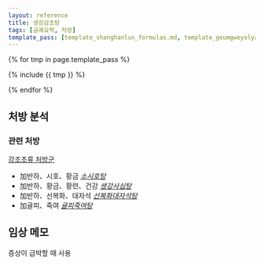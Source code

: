```yaml
---
layout: reference
title: 생강감초탕
tags: [금궤요략, 처방]
template_pass: [template_shanghanlun_formulas.md, template_geumgweyolyag_formulas.md, template_etc_formulas.md]
---
```


{% for tmp in page.template_pass %}

{% include {{ tmp }} %}

{% endfor %}

## 처방 분석

### 관련 처방

[강조초류 처방군]( {{site.baseurl}}/lecture/2018/03/처방군_강조초류 )

* 加반하、시호、황금 _[소시호탕]({{site.formulaurl}}/소시호탕)_
* 加반하、황금、황련、건강 _[생강사심탕]({{site.formulaurl}}/생강사심탕)_
* 加반하、선복화、대자석 _[선복화대자석탕]({{site.formulaurl}}/선복화대자석탕)_
* 加귤피、죽여 _[귤피죽여탕]({{site.formulaurl}}/귤피죽여탕)_

## 임상 메모

증상이 급박할 때 사용
